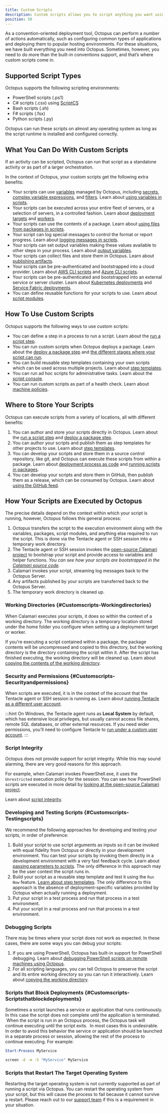 ```yaml
---
title: Custom Scripts
description: Custom scripts allows you to script anything you want using PowerShell, ScriptCS, F#, Python, or Bash.
position: 50
---
```


As a convention-oriented deployment tool, Octopus can perform a number of actions automatically, such as configuring common types of applications and deploying them to popular hosting environments. For these situations, we have built everything you need into Octopus. Sometimes, however, you need to do more than the built-in conventions support, and that’s where custom scripts come in.

## Supported Script Types

Octopus supports the following scripting environments:

 - PowerShell scripts (.ps1)
 - C# scripts (.csx) using [ScriptCS](https://github.com/scriptcs/scriptcs)
 - Bash scripts (.sh)
 - F# scripts (.fsx)
 - Python scripts (.py)

 Octopus can run these scripts on almost any operating system as long as the script runtime is installed and configured correctly.

## What You Can Do With Custom Scripts

If an activity can be scripted, Octopus can run that script as a standalone activity or as part of a larger orchestration.

In the context of Octopus, your custom scripts get the following extra benefits:

 - Your scripts can use [variables](/docs/deployment-process/variables/index.md) managed by Octopus, including [secrets](/docs/deployment-process/variables/sensitive-variables.md), [complex variable expressions](docs/deployment-process/variables/variable-substitutions.md), and [filters](/docs/deployment-process/variables/variable-filters.md). Learn about [using variables in scripts](using-variables-in-scripts.md).
 - Your scripts can be executed across your entire fleet of servers, or a selection of servers, in a controlled fashion. Learn about [deployment targets](/docs/infrastructure/deployment-targets/index.md) and [workers](/docs/infrastructure/workers/index.md).
 - Your scripts can use the contents of a package. Learn about [using files from packages in scripts](scripts-in-packages/reference-files-within-a-package.md).
 - Your script can log special messages to control the format or report progress. Learn about [logging messages in scripts](logging-messages-in-scripts.md).
 - Your scripts can set output variables making these values available to other steps in your process. Learn about [output variables](/docs/deployment-process/variables/output-variables.md).
 - Your scripts can collect files and store them in Octopus. Learn about [publishing artifacts](/docs/deployment-process/artifacts.md).
 - Your scripts can be pre-authenticated and bootstrapped into a cloud provider. Learn about [AWS CLI scripts](aws-cli-scripts.md) and [Azure CLI scripts](azure-powershell-scripts.md).
 - Your scripts can be pre-authenticated and bootstrapped into an external service or server cluster. Learn about [Kubernetes deployments](/docs/deployment-examples/kubernetes-deployments/index.md) and [Service Fabric deployments](/docs/deployment-examples/azure-deployments/service-fabric/index.md).
 - You can define reusable functions for your scripts to use. Learn about [script modules](docs/deployment-examples/custom-scripts/script-modules.md).

## How To Use Custom Scripts

Octopus supports the following ways to use custom scripts:

 - You can define a step in a process to run a script. Learn about the [run a script step](run-a-script-step.md).
 - You can run custom scripts when Octopus deploys a package. Learn about the [deploy a package step](/docs/deployment-examples/package-deployments/index.md) and [the different stages where your script can run](/docs/deployment-examples/package-deployments/package-deployment-feature-ordering.md).
 - You can build reusable step templates containing your own scripts which can be used across multiple projects. Learn about [step templates](/docs/deployment-process/steps/custom-step-templates.md).
 - You can run ad hoc scripts for administrative tasks. Learn about the [script console](/docs/administration/managing-infrastructure/script-console.md).
 - You can run custom scripts as part of a health check. Learn about [machine policies](/docs/infrastructure/deployment-targets/machine-policies.md).

## Where to Store Your Scripts

Octopus can execute scripts from a variety of locations, all with different benefits:

  1. You can author and store your scripts directly in Octopus. Learn about the [run a script step](run-a-script-step.md) and [deploy a package step](/docs/deployment-examples/package-deployments/index.md).
  2. You can author your scripts and publish them as step templates for other projects to use. Learn about [step templates](/docs/deployment-process/steps/custom-step-templates.md).
  3. You can develop your scripts and store them in a source control repository, like git, and Octopus can execute these scripts from within a package. Learn about [deployment process as code](/docs/deployment-patterns/deployment-process-as-code.md) and [running scripts in packages](scripts-in-packages/index.md).
  4. You can develop your scripts and store them in GitHub, then publish them as a release, which can be consumed by Octopus. Learn about [using the GitHub feed](/docs/packaging-applications/package-repositories/github-feeds.md).

## How Your Scripts are Executed by Octopus

The precise details depend on the context within which your script is running, however, Octopus follows this general process:

 1. Octopus transfers the script to the execution environment along with the variables, packages, script modules, and anything else required to run the script. This is done via the Tentacle agent or SSH session into a temporary work directory.
 2. The Tentacle agent or SSH session invokes the [open-source Calamari project](https://github.com/OctopusDeploy/Calamari) to bootstrap your script and provide access to variables and helper functions. _You can see how your scripts are bootstrapped in the [Calamari source code](https://github.com/OctopusDeploy/Calamari/blob/master/source/Calamari.Shared/Integration/Scripting)._
 3. Calamari invokes your script, streaming log messages back to the Octopus Server.
 4. Any artifacts published by your scripts are transferred back to the Octopus Server.
 5. The temporary work directory is cleaned up.

### Working Directories {#Customscripts-Workingdirectories}

When Calamari executes your scripts, it does so within the context of a working directory. The working directory is a temporary location stored under the home folder you configure when setting up a deployment target or worker.

If you're executing a script contained within a package, the package contents will be uncompressed and copied to this directory, but the working directory is the directory containing the script within it. After the script has finished executing, the working directory will be cleaned up. Learn about [copying the contents of the working directory](/docs/support/copy-working-directory.md).

### Security and Permissions {#Customscripts-Securityandpermissions}

When scripts are executed, it is in the context of the account that the Tentacle agent or SSH session is running as. Learn about [running Tentacle as a different user account](/docs/infrastructure/deployment-targets/windows-targets/running-tentacle-under-a-specific-user-account.md).

:::hint
On Windows, the Tentacle agent runs as **Local System** by default, which has extensive local privileges, but usually cannot access file shares, remote SQL databases, or other external resources. If you need wider permissions, you’ll need to configure Tentacle to [run under a custom user account](/docs/infrastructure/deployment-targets/windows-targets/running-tentacle-under-a-specific-user-account.md).
:::

### Script Integrity

Octopus does not provide support for script integrity. While this may sound alarming, there are very good reasons for this approach.

For example, when Calamari invokes PowerShell.exe, it uses the `Unrestricted` execution policy for the session. You can see how PowerShell scripts are executed in more detail by [looking at the open-source Calamari project](https://github.com/OctopusDeploy/Calamari/tree/master/source/Calamari.Shared/Integration/Scripting/WindowsPowerShell).

Learn about [script integrity](/docs/administration/security/script-integrity.md).

### Developing and Testing Scripts {#Customscripts-Testingscripts}

We recommend the following approaches for developing and testing your scripts, in order of preference:

 1. Build your script to use script arguments as inputs so it can be invoked with equal fidelity from Octopus or directly in your development environment. You can test your scripts by invoking them directly in a development environment with a very fast feedback cycle. Learn about [passing parameters to scripts](passing-parameters-to-scripts.md). The only difference in this approach may be the user context the script runs in.
 2. Build your script as a reusable step template and test it using the `Run Now` feature. [Learn about step templates](/docs/deployment-process/steps/custom-step-templates.md). The only difference to this approach is the absence of deployment-specific variables provided by Octopus when actually running a deployment.
 3. Put your script in a test process and run that process in a test environment.
 4. Put your script in a real process and run that process in a test environment.

 ### Debugging Scripts

 There may be times where your script does not work as expected. In these cases, there are some ways you can debug your scripts:

 1. If you are using PowerShell, Octopus has built-in support for PowerShell debugging. Learn about [debugging PowerShell scripts on remote machines using Octopus](debugging-powershell-scripts/debugging-powershell-scripts-on-remote-machines.md).
 2. For all scripting languages, you can tell Octopus to preserve the script and its entire working directory so you can run it interactively. Learn about [copying the working directory](/docs/support/copy-working-directory.md).

### Scripts that Block Deployments {#Customscripts-Scriptsthatblockdeployments}

Sometimes a script launches a service or application that runs continuously. In this case the script does not complete until the application is terminated.  When the script is run in an Octopus process, the Octopus task will continue executing until the script exits.  In most cases this is undesirable. In order to avoid this behavior the service or application should be launched in a separate process or session, allowing the rest of the process to continue executing. For example:

```powershell PowerShell
Start-Process MyService
```

```bash Bash
screen -d -m -S "MyService" MyService
```

### Scripts that Restart The Target Operating System

Restarting the target operating system is not currently supported as part of running a script via Octopus. You can restart the operating system from your script, but this will cause the process to fail because it cannot survive a restart. Please reach out to our [support team](https://octopus.com/support) if this is a requirement in your situation.
